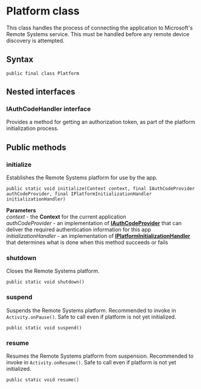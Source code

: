 # Platform class
This class handles the process of connecting the application to Microsoft's Remote Systems service. This must be handled before any remote device discovery is attempted.

## Syntax
`public final class Platform`

## Nested interfaces

### IAuthCodeHandler interface
Provides a method for getting an authorization token, as part of the platform initialization process.

## Public methods

### initialize
Establishes the Remote Systems platform for use by the app.

`public static void initialize(Context context, final IAuthCodeProvider authCodeProvider, final IPlatformInitializationHandler initializationHandler)`

**Parameters**  
*context* - the **Context** for the current application  
*authCodeProvider* - an implementation of [**IAuthCodeProvider**](IAuthCodeProvider.md) that can deliver the required authentication information for this app  
*initializationHandler* - an implementation of [**IPlatformInitializationHandler**](IPlatformInitializationHandler.md) that determines what is done when this method succeeds or fails

### shutdown
Closes the Remote Systems platform.

`public static void shutdown()`

### suspend
Suspends the Remote Systems platform. Recommended to invoke in ```Activity.onPause()```. Safe to call even if platform is not yet initialized.

`public static void suspend()`

### resume
Resumes the Remote Systems platform from suspension. Recommended to invoke in ```Activity.onResume()```. Safe to call even if platform is not yet initialized.

`public static void resume()`

